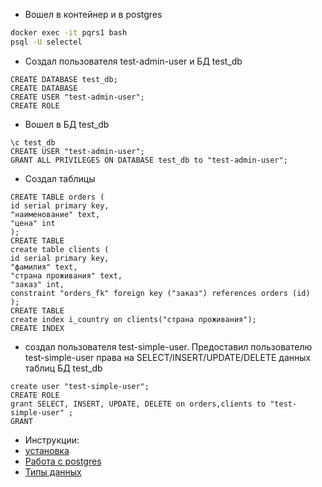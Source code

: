 - Вошел в контейнер и в postgres
```bash
docker exec -it pqrs1 bash
psql -U selectel
```
- Cоздал пользователя test-admin-user и БД test_db
```
CREATE DATABASE test_db;
CREATE DATABASE
CREATE USER "test-admin-user";
CREATE ROLE
```
- Вошел в БД test_db
```
\c test_db
CREATE USER "test-admin-user";
GRANT ALL PRIVILEGES ON DATABASE test_db to "test-admin-user";
```
- Создал таблицы
```
CREATE TABLE orders (
id serial primary key,
"наименование" text,
"цена" int
);
CREATE TABLE
create table clients (
id serial primary key,
"фамилия" text,
"страна проживания" text,
"заказ" int,
constraint "orders_fk" foreign key ("заказ") references orders (id)
);
CREATE TABLE
create index i_country on clients("страна проживания");
CREATE INDEX
```
- создал пользователя test-simple-user. Предоставил пользователю test-simple-user права на SELECT/INSERT/UPDATE/DELETE данных таблиц БД test_db
```
create user "test-simple-user";
CREATE ROLE
grant SELECT, INSERT, UPDATE, DELETE on orders,clients to "test-simple-user" ;
GRANT
```



- Инструкции:
- [установка](https://ptolmachev.ru/postgresql-v-kontejnere-docker.html)
- [Работа с postgres](https://server-gu.ru/create-database-postgresql/)
- [Типы данных](https://postgrespro.ru/docs/postgresql/12/datatype)
